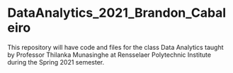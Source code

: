 # DataAnalytics_2021_Brandon_Cabaleiro

This repository will have code and files for the class Data Analytics taught by Professor Thilanka Munasinghe at Rensselaer Polytechnic Institute during the Spring 2021 semester.
